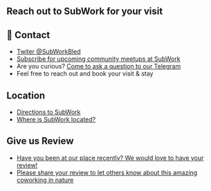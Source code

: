## Reach out to SubWork for your visit

🤙 Contact
----------

- [Twiter @SubWorkBled](https://twitter.com/subworkbled)
- [Subscribe for upcoming community meetups at SubWork](https://www.meetup.com/subwork/)
- Are you curious? [Come to ask a question to our Telegram](https://t.me/+-fURMbVHvB0wNTdk)
- Feel free to reach out and book your visit & stay

Location
---
- [Directions to SubWork](https://goo.gl/maps/VHcaWbhwAV77KgTX9)
- [Where is SubWork located?](./location-of-subwork.md)


Give us Review
---
- [Have you been at our place recently? We would love to have your review!](https://g.page/r/CWs7EEKFN9-zEBM/review)
- [Please share your review to let others know about this amazing coworking in nature](https://g.page/r/CWs7EEKFN9-zEBM/review)



